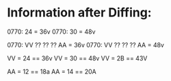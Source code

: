# Information after Diffing:

0770: 24 = 36v
0770: 30 = 48v

0770: VV ?? ?? ?? AA = 36v
0770: VV ?? ?? ?? AA = 48v

VV = 24 == 36v
VV = 30 == 48v
VV = 2B == 43V

AA = 12 == 18a
AA = 14 == 20A

